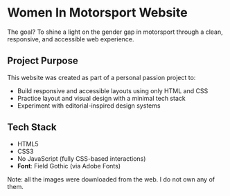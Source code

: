 # Women In Motorsport Website
The goal? To shine a light on the gender gap in motorsport through a clean, responsive, and accessible web experience.

## Project Purpose
This website was created as part of a personal passion project to:
- Build responsive and accessible layouts using only HTML and CSS
- Practice layout and visual design with a minimal tech stack
- Experiment with editorial-inspired design systems 

## Tech Stack
- HTML5
- CSS3
- No JavaScript (fully CSS-based interactions)
- **Font**: Field Gothic (via Adobe Fonts)

Note: all the images were downloaded from the web. I do not own any of them. 


